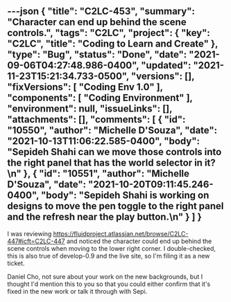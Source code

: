 ---json
{
  "title": "C2LC-453",
  "summary": "Character can end up behind the scene controls.",
  "tags": "C2LC",
  "project": {
    "key": "C2LC",
    "title": "Coding to Learn and Create"
  },
  "type": "Bug",
  "status": "Done",
  "date": "2021-09-06T04:27:48.986-0400",
  "updated": "2021-11-23T15:21:34.733-0500",
  "versions": [],
  "fixVersions": [
    "Coding Env 1.0"
  ],
  "components": [
    "Coding Environment"
  ],
  "environment": null,
  "issueLinks": [],
  "attachments": [],
  "comments": [
    {
      "id": "10550",
      "author": "Michelle D'Souza",
      "date": "2021-10-13T11:06:22.585-0400",
      "body": "Sepideh Shahi can we move those controls into the right panel that has the world selector in it?\n"
    },
    {
      "id": "10551",
      "author": "Michelle D'Souza",
      "date": "2021-10-20T09:11:45.246-0400",
      "body": "Sepideh Shahi is working on designs to move the pen toggle to the right panel and the refresh near the play button.\n"
    }
  ]
}
---
<!-- media: file 35f8747d-0595-4aa2-89b7-7516471feba5 -->

&#x20;

I was reviewing <https://fluidproject.atlassian.net/browse/C2LC-447#icft=C2LC-447> and noticed the character could end up behind the scene controls when moving to the lower right corner.  I double-checked, this is also true of develop-0.9 and the live site, so I'm filing it as a new ticket.

Daniel Cho, not sure about your work on the new backgrounds, but I thought I'd mention this to you so that you could either confirm that it's fixed in the new work or talk it through with Sepi.

        
